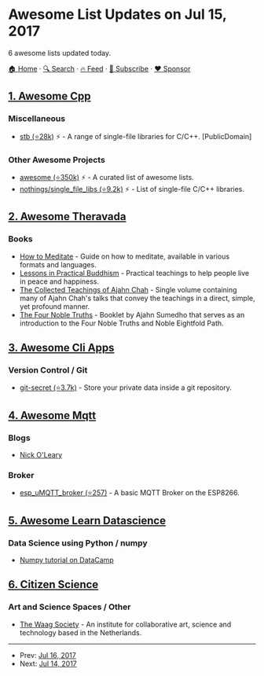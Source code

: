 # Awesome List Updates on Jul 15, 2017

6 awesome lists updated today.

[🏠 Home](/README.md) · [🔍 Search](https://www.trackawesomelist.com/search/) · [🔥 Feed](https://www.trackawesomelist.com/rss.xml) · [📮 Subscribe](https://trackawesomelist.us17.list-manage.com/subscribe?u=d2f0117aa829c83a63ec63c2f&id=36a103854c) · [❤️  Sponsor](https://github.com/sponsors/theowenyoung)



## [1. Awesome Cpp](/content/fffaraz/awesome-cpp/README.md)

### Miscellaneous

*   [stb (⭐28k)](https://github.com/nothings/stb) :zap: - A range of single-file libraries for C/C++. \[PublicDomain]

### Other Awesome Projects

*   [awesome (⭐350k)](https://github.com/sindresorhus/awesome) :zap: - A curated list of awesome lists.
*   [nothings/single\_file\_libs (⭐9.2k)](https://github.com/nothings/single_file_libs) :zap: - List of single-file C/C++ libraries.

## [2. Awesome Theravada](/content/johnjago/awesome-theravada/README.md)

### Books

*   [How to Meditate](https://www.sirimangalo.org/text/how-to-meditate/) - Guide on how to meditate, available in various formats and languages.
*   [Lessons in Practical Buddhism](https://www.sirimangalo.org/text/lessons-in-practical-buddhism/) - Practical teachings to help people live in peace and happiness.
*   [The Collected Teachings of Ajahn Chah](https://forestsangha.org/teachings/books/the-collected-teachings-of-ajahn-chah-single-volume?language=English) - Single volume containing many of Ajahn Chah's talks that convey the teachings in a direct, simple, yet profound manner.
*   [The Four Noble Truths](https://forestsangha.org/teachings/books/the-four-noble-truths?language=English) - Booklet by Ajahn Sumedho that serves as an introduction to the Four Noble Truths and Noble Eightfold Path.

## [3. Awesome Cli Apps](/content/agarrharr/awesome-cli-apps/README.md)

### Version Control / Git

*   [git-secret (⭐3.7k)](https://github.com/sobolevn/git-secret) - Store your private data inside a git repository.

## [4. Awesome Mqtt](/content/hobbyquaker/awesome-mqtt/README.md)

### Blogs

*   [Nick O'Leary](https://knolleary.net/)

### Broker

*   [esp\_uMQTT\_broker (⭐257)](https://github.com/martin-ger/esp_mqtt) - A basic MQTT Broker on the ESP8266.

## [5. Awesome Learn Datascience](/content/siboehm/awesome-learn-datascience/README.md)

### Data Science using Python / numpy

*   [Numpy tutorial on DataCamp](https://www.datacamp.com/community/tutorials/python-numpy-tutorial#gs.h3DvLnk)

## [6. Citizen Science](/content/dylanrees/citizen-science/README.md)

### Art and Science Spaces / Other

*   [The Waag Society](https://waag.org/en/) - An institute for collaborative art, science and technology based in the Netherlands.

---

- Prev: [Jul 16, 2017](/content/2017/07/16/README.md)
- Next: [Jul 14, 2017](/content/2017/07/14/README.md)